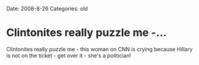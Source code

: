 Date: 2008-8-26
Categories: old

# Clintonites really puzzle me -...

Clintonites really puzzle me - this woman on CNN is crying because Hillary is not on the ticket - get over it - she's a politician!
